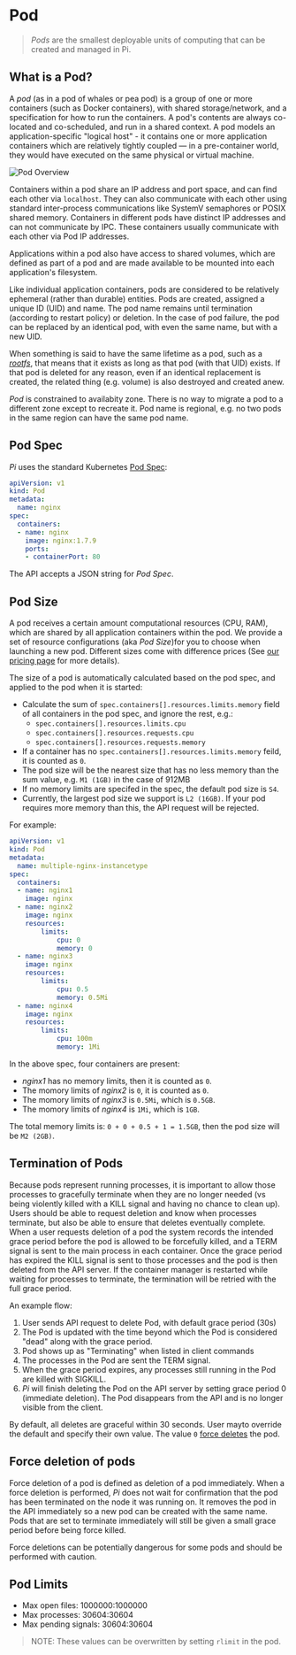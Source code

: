 # Pod

> _Pods_ are the smallest deployable units of computing that can be created and managed in Pi.

What is a Pod?
-------------------------

A _pod_ (as in a pod of whales or pea pod) is a group of one or more containers (such as Docker containers), with shared storage/network, and a specification for how to run the containers.  A pod's contents are always co-located and co-scheduled, and run in a shared context.  A pod models an application-specific "logical host" - it contains one or more application containers which are relatively tightly coupled &mdash; in a pre-container world, they would have executed on the same physical or virtual machine.

![Pod Overview](https://trello-attachments.s3.amazonaws.com/5700ea0da7030dcf7485ed70/5a8ea6c5a9972aaaaa7fec5c/d4de3e6c38d156e393eac25f09919b5a/1.png)

Containers within a pod share an IP address and port space, and can find each other via `localhost`. They can also communicate with each other using standard inter-process communications like SystemV semaphores or POSIX shared memory.  Containers in different pods have distinct IP addresses and can not communicate by IPC. These containers usually communicate with each other via Pod IP addresses.

Applications within a pod also have access to shared volumes, which are defined as part of a pod and are made available to be mounted into each application's filesystem.

Like individual application containers, pods are considered to be relatively ephemeral (rather than durable) entities. Pods are created, assigned a unique ID (UID) and name. The pod name remains until termination (according to restart policy) or deletion. In the case of pod failure, the pod can be replaced by an identical pod, with even the same name, but with a new UID.

When something is said to have the same lifetime as a pod, such as a _[rootfs](../Feature/rootfs.md)_, that means that it exists as long as that pod (with that UID) exists. If that pod is deleted for any reason, even if an identical replacement is created, the related thing (e.g. volume) is also destroyed and created anew.

_Pod_ is constrained to availabity zone. There is no way to migrate a pod to a different zone except to recreate it. Pod name is regional, e.g. no two pods in the same region can have the same pod name.

Pod Spec
-------------------------

_Pi_ uses the standard Kubernetes [Pod Spec](../Reference/v1.9/pod/index.md#pod-1):

```yaml
apiVersion: v1
kind: Pod
metadata:
  name: nginx
spec:
  containers:
  - name: nginx
    image: nginx:1.7.9
    ports:
    - containerPort: 80
```

The API accepts a JSON string for _Pod Spec_.

Pod Size
-------------------------

A pod receives a certain amount computational resources (CPU, RAM), which are shared by all application containers within the pod. We provide a set of resource configurations (aka _Pod Size_)for you to choose when launching a new pod. Different sizes come with difference prices (See [our pricing page](../Overview/pricing.md) for more details).

The size of a pod is automatically calculated based on the pod spec, and applied to the pod when it is started:

- Calculate the sum of `spec.containers[].resources.limits.memory` field of all containers in the pod spec, and ignore the rest, e.g.:
  - `spec.containers[].resources.limits.cpu`  
  - `spec.containers[].resources.requests.cpu`
  - `spec.containers[].resources.requests.memory`
- If a container has no `spec.containers[].resources.limits.memory` feild, it is counted as `0`.
- The pod size will be the nearest size that has no less memory than the sum value, e.g. `M1 (1GB)` in the case of 912MB
- If no memory limits are specifed in the spec, the default pod size is `S4`.
- Currently, the largest pod size we support is `L2 (16GB)`. If your pod requires more memory than this, the API request will be rejected.

 For example:

```yaml
apiVersion: v1
kind: Pod
metadata:
  name: multiple-nginx-instancetype
spec:
  containers:
  - name: nginx1
    image: nginx
  - name: nginx2
    image: nginx
    resources:
        limits:
            cpu: 0
            memory: 0
  - name: nginx3
    image: nginx
    resources:
        limits:
            cpu: 0.5
            memory: 0.5Mi
  - name: nginx4
    image: nginx
    resources:
        limits:
            cpu: 100m
            memory: 1Mi
```

In the above spec, four containers are present:
- _nginx1_ has no memory limits, then it is counted as `0`.
- The momory limits of _nginx2_ is `0`, it is counted as `0`.
- The momory limits of _nginx3_ is `0.5Mi`, which is `0.5GB`.
- The momory limits of _nginx4_ is `1Mi`, which is `1GB`.

The total memory limits is: `0 + 0 + 0.5 + 1 = 1.5GB`, then the pod size will be `M2 (2GB)`.

Termination of Pods
-------------------------

Because pods represent running processes, it is important to allow those processes to gracefully terminate when they are no longer needed (vs being violently killed with a KILL signal and having no chance to clean up). Users should be able to request deletion and know when processes terminate, but also be able to ensure that deletes eventually complete. When a user requests deletion of a pod the system records the intended grace period before the pod is allowed to be forcefully killed, and a TERM signal is sent to the main process in each container. Once the grace period has expired the KILL signal is sent to those processes and the pod is then deleted from the API server. If the container manager is restarted while waiting for processes to terminate, the termination will be retried with the full grace period.

An example flow:

1. User sends API request to delete Pod, with default grace period (30s)
2. The Pod is updated with the time beyond which the Pod is considered "dead" along with the grace period.
3. Pod shows up as "Terminating" when listed in client commands
4. The processes in the Pod are sent the TERM signal.
5. When the grace period expires, any processes still running in the Pod are killed with SIGKILL.
6. _Pi_ will finish deleting the Pod on the API server by setting grace period 0 (immediate deletion). The Pod disappears from the API and is no longer visible from the client.

By default, all deletes are graceful within 30 seconds. User mayto override the default and specify their own value. The value `0` [force deletes](../Feature/pod.md#force-deletion-of-pods) the pod.

Force deletion of pods
-------------------------

Force deletion of a pod is defined as deletion of a pod immediately. When a force deletion is performed, _Pi_ does not wait for confirmation that the pod has been terminated on the node it was running on. It removes the pod in the API immediately so a new pod can be created with the same name. Pods that are set to terminate immediately will still be given a small grace period before being force killed.

Force deletions can be potentially dangerous for some pods and should be performed with caution.

Pod Limits
-------------------------

- Max open files: 1000000:1000000
- Max processes: 30604:30604
- Max pending signals: 30604:30604

> NOTE: These values can be overwritten by setting `rlimit` in the pod.
